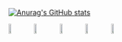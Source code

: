 [![Anurag's GitHub stats](https://github-readme-stats.vercel.app/api?username=FireDragonSrc)](https://github.com/anuraghazra/github-readme-stats)
<div style="display:flex;">
  <img width="10%" src="https://cdn.jsdelivr.net/gh/devicons/devicon/icons/javascript/javascript-original.svg" />
  <img width="10%" src="https://cdn.jsdelivr.net/gh/devicons/devicon/icons/html5/html5-original.svg" />
  <img width="10%" src="https://cdn.jsdelivr.net/gh/devicons/devicon/icons/css3/css3-original.svg" />
  <img width="10%" src="https://cdn.jsdelivr.net/gh/devicons/devicon/icons/csharp/csharp-original.svg" />
  <img width="10%" src="https://cdn.jsdelivr.net/gh/devicons/devicon/icons/figma/figma-original.svg" />
</div>
